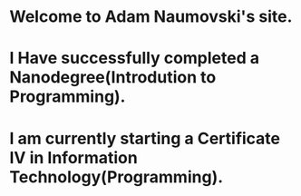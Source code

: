# Welcome to Adam Naumovski's site.
# I Have successfully completed a Nanodegree(Introdution to Programming).
# I am currently starting a Certificate IV in Information Technology(Programming). 
